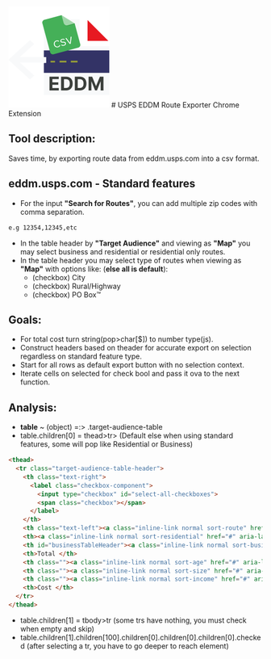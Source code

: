 <img src="https://github.com/williamgregorio/eddm-route-exporter/blob/main/assets/eddm-exporter-extension-icon.png" width="200" alt="icon for eddm route exporter" />
# USPS EDDM Route Exporter Chrome Extension

## Tool description:
Saves time, by exporting route data from eddm.usps.com into a csv format.


## eddm.usps.com - Standard features
- For the input **"Search for Routes"**, you can add multiple zip codes with comma separation.
```bash
e.g 12354,12345,etc
```
- In the table header by **"Target Audience"** and viewing as **"Map"** you may select business and residential or residential only routes.
- In the table header you may select type of routes when viewing as **"Map"** with options like: (**else all is default**):
  - (checkbox) City
  - (checkbox) Rural/Highway
  - (checkbox) PO Box™

## Goals:
- For total cost turn string(pop>char[$]) to number type(js).
- Construct headers based on theader for accurate export on selection regardless on standard feature type.
- Start for all rows as default export button with no selection context.
- Iterate cells on selected for check bool and pass it ova to the next function.

## Analysis:
- **table** ~ (object) =:> .target-audience-table
- table.children[0] = thead>tr> (Default else when using standard features, some will pop like Residential or Business)
```html
<thead>
  <tr class="target-audience-table-header">
    <th class="text-right">
      <label class="checkbox-component">
        <input type="checkbox" id="select-all-checkboxes">
        <span class="checkbox"></span>
      </label>
    </th>
    <th class="text-left"><a class="inline-link normal sort-route" href="#" aria-label="Sort column order by Route">Route <img src="images/sort-icon.svg" alt="Sort icon"></a></th>
    <th><a class="inline-link normal sort-residential" href="#" aria-label="Sort column order by Residential">Residential <img src="images/sort-icon.svg" alt="Sort icon"></a></th>
    <th id="businessTableHeader"><a class="inline-link normal sort-business" href="#" aria-label="Sort column order by Business">Business <img src="images/sort-icon.svg" alt="Sort icon"></a></th>
    <th>Total </th>
    <th class=""><a class="inline-link normal sort-age" href="#" aria-label="Sort column order by Age">Age: <span id="lowerAgeTable">25</span>-<span id="upperAgeTable">34</span> <img src="images/sort-icon.svg" alt="Sort icon"></a></th>
    <th class=""><a class="inline-link normal sort-size" href="#" aria-label="Sort column order by Size">Size <img src="images/sort-icon.svg" alt="Sort icon"></a></th>
    <th class=""><a class="inline-link normal sort-income" href="#" aria-label="Sort column order by Income">Income <img src="images/sort-icon.svg" alt="Sort icon"></a></th>
    <th>Cost </th>
  </tr>
</thead>
```
- table.children[1] = tbody>tr (some trs have nothing, you must check when empty and skip)
- table.children[1].children[100].children[0].children[0].children[0].checked (after selecting a tr, you have to go deeper to reach element)
